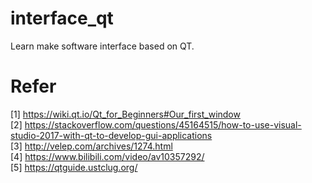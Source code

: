 # interface_qt
Learn make software interface based on QT.

# Refer
[1] https://wiki.qt.io/Qt_for_Beginners#Our_first_window  <br>
[2] https://stackoverflow.com/questions/45164515/how-to-use-visual-studio-2017-with-qt-to-develop-gui-applications	<br>
[3] http://velep.com/archives/1274.html    <br>
[4] https://www.bilibili.com/video/av10357292/    <br>
[5] https://qtguide.ustclug.org/    <br>
